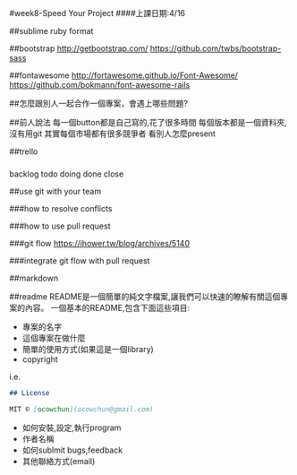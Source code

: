 #week8-Speed Your Project
####上課日期:4/16

##sublime ruby format

##bootstrap
http://getbootstrap.com/
https://github.com/twbs/bootstrap-sass

##fontawesome
http://fortawesome.github.io/Font-Awesome/
https://github.com/bokmann/font-awesome-rails

##怎麼跟別人一起合作一個專案，會遇上哪些問題?

##前人說法
每一個button都是自己寫的,花了很多時間
每個版本都是一個資料夾,沒有用git
其實每個市場都有很多競爭者
看別人怎麼present

##trello
###
backlog
todo
doing
done
close

##use git with your team

###how to resolve conflicts

###how to use pull request

###git flow
https://ihower.tw/blog/archives/5140

###integrate git flow with pull request

##markdown

##readme
README是一個簡單的純文字檔案,讓我們可以快速的瞭解有關這個專案的內容。
一個基本的README,包含下面這些項目:

* 專案的名字
* 這個專案在做什麼
* 簡單的使用方式(如果這是一個library)
* copyright

i.e.
```md
## License

MIT © [ocowchun](ocowchun@gmail.com)
```
* 如何安裝,設定,執行program
* 作者名稱
* 如何sublmit bugs,feedback
* 其他聯絡方式(email)
